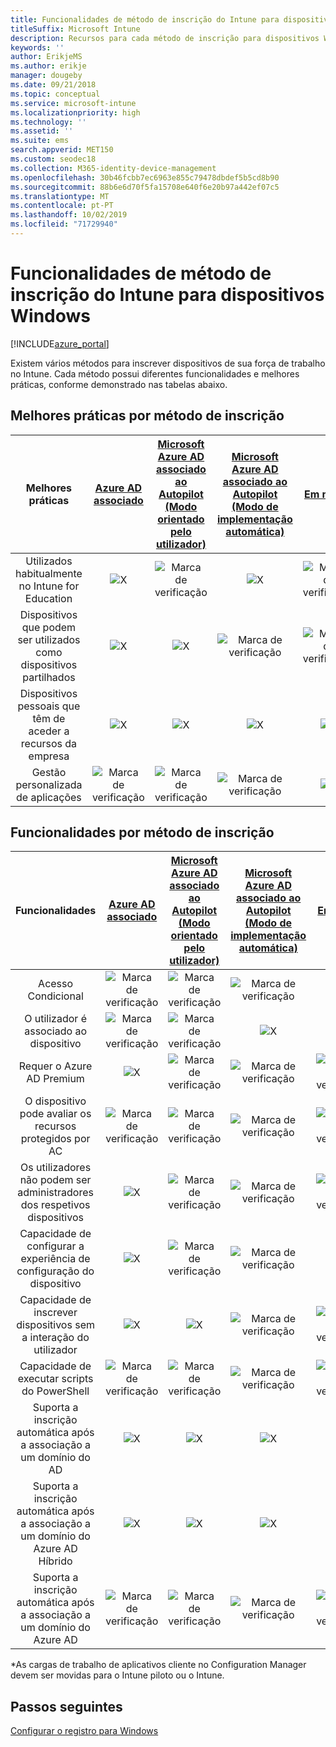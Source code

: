 ```yaml
---
title: Funcionalidades de método de inscrição do Intune para dispositivos Windows
titleSuffix: Microsoft Intune
description: Recursos para cada método de inscrição para dispositivos Windows.
keywords: ''
author: ErikjeMS
ms.author: erikje
manager: dougeby
ms.date: 09/21/2018
ms.topic: conceptual
ms.service: microsoft-intune
ms.localizationpriority: high
ms.technology: ''
ms.assetid: ''
ms.suite: ems
search.appverid: MET150
ms.custom: seodec18
ms.collection: M365-identity-device-management
ms.openlocfilehash: 30b46fcbb7ec6963e855c79478dbdef5b5cd8b90
ms.sourcegitcommit: 88b6e6d70f5fa15708e640f6e20b97a442ef07c5
ms.translationtype: MT
ms.contentlocale: pt-PT
ms.lasthandoff: 10/02/2019
ms.locfileid: "71729940"
---
```

# <a name="intune-enrollment-method-capabilities-for-windows-devices"></a>Funcionalidades de método de inscrição do Intune para dispositivos Windows
[!INCLUDE[azure_portal](../includes/azure_portal.md)]

Existem vários métodos para inscrever dispositivos de sua força de trabalho no Intune. Cada método possui diferentes funcionalidades e melhores práticas, conforme demonstrado nas tabelas abaixo.

## <a name="best-practices-by-enrollment-method"></a>Melhores práticas por método de inscrição
| **Melhores práticas** | **[Azure AD associado](windows-enroll.md#enable-windows-10-automatic-enrollment)**|**[Microsoft Azure AD associado ao Autopilot (Modo orientado pelo utilizador)](enrollment-autopilot.md)** |**[Microsoft Azure AD associado ao Autopilot (Modo de implementação automática)](enrollment-autopilot.md)** |**[Em massa](windows-bulk-enroll.md)**|**[DEM](device-enrollment-manager-enroll.md)** | **[BYOD](device-enrollment.md#bring-your-own-device)** | **[GPO](https://docs.microsoft.com/windows/client-management/mdm/enroll-a-windows-10-device-automatically-using-group-policy)** | **[Cogestão](https://docs.microsoft.com/sccm/core/clients/manage/co-management-overview)** |
|:---:|:---:|:---:|:---:|:---:|:---:|:---:|:---:|:---:|
|Utilizados habitualmente no Intune for Education|![X](./media/enrollment-method-capab/xmark.png)|![Marca de verificação](./media/enrollment-method-capab/checkmark.png)|![X](./media/enrollment-method-capab/xmark.png)|![Marca de verificação](./media/enrollment-method-capab/checkmark.png)|![Marca de verificação](./media/enrollment-method-capab/checkmark.png)|![X](./media/enrollment-method-capab/xmark.png)|![X](./media/enrollment-method-capab/xmark.png)|![X](./media/enrollment-method-capab/xmark.png)|
|Dispositivos que podem ser utilizados como dispositivos partilhados|![X](./media/enrollment-method-capab/xmark.png)|![X](./media/enrollment-method-capab/xmark.png)|![Marca de verificação](./media/enrollment-method-capab/checkmark.png)|![Marca de verificação](./media/enrollment-method-capab/checkmark.png)|![Marca de verificação](./media/enrollment-method-capab/checkmark.png)|![X](./media/enrollment-method-capab/xmark.png)|![X](./media/enrollment-method-capab/xmark.png)|![X](./media/enrollment-method-capab/xmark.png)|
|Dispositivos pessoais que têm de aceder a recursos da empresa|![X](./media/enrollment-method-capab/xmark.png)|![X](./media/enrollment-method-capab/xmark.png)|![X](./media/enrollment-method-capab/xmark.png)|![X](./media/enrollment-method-capab/xmark.png)|![X](./media/enrollment-method-capab/xmark.png)|![Marca de verificação](./media/enrollment-method-capab/checkmark.png)|![X](./media/enrollment-method-capab/xmark.png)|![X](./media/enrollment-method-capab/xmark.png)|
|Gestão personalizada de aplicações|![Marca de verificação](./media/enrollment-method-capab/checkmark.png)|![Marca de verificação](./media/enrollment-method-capab/checkmark.png)|![Marca de verificação](./media/enrollment-method-capab/checkmark.png)|![X](./media/enrollment-method-capab/xmark.png)|![X](./media/enrollment-method-capab/xmark.png)|![Marca de verificação](./media/enrollment-method-capab/checkmark.png)|![Marca de verificação](./media/enrollment-method-capab/checkmark.png)|![Marca de verificação](./media/enrollment-method-capab/checkmark.png)|

## <a name="capabilities-by-enrollment-method"></a>Funcionalidades por método de inscrição

| **Funcionalidades** | **[Azure AD associado](windows-enroll.md#enable-windows-10-automatic-enrollment)**|**[Microsoft Azure AD associado ao Autopilot (Modo orientado pelo utilizador)](enrollment-autopilot.md)** |**[Microsoft Azure AD associado ao Autopilot (Modo de implementação automática)](enrollment-autopilot.md)** |**[Em massa](windows-bulk-enroll.md)**|**[DEM](device-enrollment-manager-enroll.md)** | **[BYOD](device-enrollment.md#bring-your-own-device)** | **[GPO](https://docs.microsoft.com/windows/client-management/mdm/enroll-a-windows-10-device-automatically-using-group-policy)** | **[Cogestão](https://docs.microsoft.com/sccm/core/clients/manage/co-management-overview)** |
|:---:|:---:|:---:|:---:|:---:|:---:|:---:|:---:|:---:|
|Acesso Condicional                                      |![Marca de verificação](./media/enrollment-method-capab/checkmark.png)|![Marca de verificação](./media/enrollment-method-capab/checkmark.png)|![Marca de verificação](./media/enrollment-method-capab/checkmark.png)|![X](./media/enrollment-method-capab/xmark.png)|![X](./media/enrollment-method-capab/xmark.png)|![Marca de verificação](./media/enrollment-method-capab/checkmark.png)|![Marca de verificação](./media/enrollment-method-capab/checkmark.png)|![Marca de verificação](./media/enrollment-method-capab/checkmark.png)|
|O utilizador é associado ao dispositivo                    |![Marca de verificação](./media/enrollment-method-capab/checkmark.png)|![Marca de verificação](./media/enrollment-method-capab/checkmark.png)|![X](./media/enrollment-method-capab/xmark.png)|![X](./media/enrollment-method-capab/xmark.png)|![X](./media/enrollment-method-capab/xmark.png)|![Marca de verificação](./media/enrollment-method-capab/checkmark.png)|![Marca de verificação](./media/enrollment-method-capab/checkmark.png)|![Marca de verificação](./media/enrollment-method-capab/checkmark.png)|
|Requer o Azure AD Premium                               |![X](./media/enrollment-method-capab/xmark.png)|![Marca de verificação](./media/enrollment-method-capab/checkmark.png)|![Marca de verificação](./media/enrollment-method-capab/checkmark.png)|![Marca de verificação](./media/enrollment-method-capab/checkmark.png)|![X](./media/enrollment-method-capab/xmark.png)|![X](./media/enrollment-method-capab/xmark.png)|![Marca de verificação](./media/enrollment-method-capab/checkmark.png)|![Marca de verificação](./media/enrollment-method-capab/checkmark.png)|
|O dispositivo pode avaliar os recursos protegidos por AC             |![Marca de verificação](./media/enrollment-method-capab/checkmark.png)|![Marca de verificação](./media/enrollment-method-capab/checkmark.png)|![Marca de verificação](./media/enrollment-method-capab/checkmark.png)|![Marca de verificação](./media/enrollment-method-capab/checkmark.png)|![X](./media/enrollment-method-capab/xmark.png)|![Marca de verificação](./media/enrollment-method-capab/checkmark.png)|![Marca de verificação](./media/enrollment-method-capab/checkmark.png)|![Marca de verificação](./media/enrollment-method-capab/checkmark.png)|
|Os utilizadores não podem ser administradores dos respetivos dispositivos               |![X](./media/enrollment-method-capab/xmark.png)|![Marca de verificação](./media/enrollment-method-capab/checkmark.png)|![Marca de verificação](./media/enrollment-method-capab/checkmark.png)|![Marca de verificação](./media/enrollment-method-capab/checkmark.png)|![X](./media/enrollment-method-capab/xmark.png)|![X](./media/enrollment-method-capab/xmark.png)|![X](./media/enrollment-method-capab/xmark.png)|![X](./media/enrollment-method-capab/xmark.png)|
|Capacidade de configurar a experiência de configuração do dispositivo        |![X](./media/enrollment-method-capab/xmark.png)|![Marca de verificação](./media/enrollment-method-capab/checkmark.png)|![Marca de verificação](./media/enrollment-method-capab/checkmark.png)|![X](./media/enrollment-method-capab/xmark.png)|![X](./media/enrollment-method-capab/xmark.png)|![X](./media/enrollment-method-capab/xmark.png)|![X](./media/enrollment-method-capab/xmark.png)|![X](./media/enrollment-method-capab/xmark.png)|
|Capacidade de inscrever dispositivos sem a interação do utilizador      |![X](./media/enrollment-method-capab/xmark.png)|![X](./media/enrollment-method-capab/xmark.png)|![Marca de verificação](./media/enrollment-method-capab/checkmark.png)|![Marca de verificação](./media/enrollment-method-capab/checkmark.png)|![Marca de verificação](./media/enrollment-method-capab/checkmark.png)|![X](./media/enrollment-method-capab/xmark.png)|![Marca de verificação](./media/enrollment-method-capab/checkmark.png)|![Marca de verificação](./media/enrollment-method-capab/checkmark.png)|
|Capacidade de executar scripts do PowerShell                       |![Marca de verificação](./media/enrollment-method-capab/checkmark.png)|![Marca de verificação](./media/enrollment-method-capab/checkmark.png)|![Marca de verificação](./media/enrollment-method-capab/checkmark.png)|![Marca de verificação](./media/enrollment-method-capab/checkmark.png)|![Marca de verificação](./media/enrollment-method-capab/checkmark.png)|![X](./media/enrollment-method-capab/xmark.png)|![X](./media/enrollment-method-capab/xmark.png)|![X](./media/enrollment-method-capab/checkmark.png)\*| 
|Suporta a inscrição automática após a associação a um domínio do AD      |![X](./media/enrollment-method-capab/xmark.png)|![X](./media/enrollment-method-capab/xmark.png)|![X](./media/enrollment-method-capab/xmark.png)|![X](./media/enrollment-method-capab/xmark.png)|![X](./media/enrollment-method-capab/xmark.png)|![X](./media/enrollment-method-capab/xmark.png)|![Marca de verificação](./media/enrollment-method-capab/checkmark.png)|![Marca de verificação](./media/enrollment-method-capab/checkmark.png)|
|Suporta a inscrição automática após a associação a um domínio do Azure AD Híbrido|![X](./media/enrollment-method-capab/xmark.png)|![X](./media/enrollment-method-capab/xmark.png)|![X](./media/enrollment-method-capab/xmark.png)|![X](./media/enrollment-method-capab/xmark.png)|![X](./media/enrollment-method-capab/xmark.png)|![X](./media/enrollment-method-capab/xmark.png)|![Marca de verificação](./media/enrollment-method-capab/checkmark.png)|![Marca de verificação](./media/enrollment-method-capab/checkmark.png)|
|Suporta a inscrição automática após a associação a um domínio do Azure AD       |![Marca de verificação](./media/enrollment-method-capab/checkmark.png)|![Marca de verificação](./media/enrollment-method-capab/checkmark.png)|![Marca de verificação](./media/enrollment-method-capab/checkmark.png)|![Marca de verificação](./media/enrollment-method-capab/checkmark.png)|![Marca de verificação](./media/enrollment-method-capab/checkmark.png)|![Marca de verificação](./media/enrollment-method-capab/checkmark.png)|![X](./media/enrollment-method-capab/xmark.png)|![X](./media/enrollment-method-capab/xmark.png)|

\*As cargas de trabalho de aplicativos cliente no Configuration Manager devem ser movidas para o Intune piloto ou o Intune.

## <a name="next-steps"></a>Passos seguintes

[Configurar o registro para Windows](windows-enroll.md)


